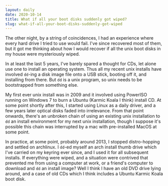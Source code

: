 ```yaml
---
layout: daily
date: 2020-10-14
title: What if all your boot disks suddenly got wiped?
slug: what-if-all-your-boot-disks-suddenly-got-wiped
---
```


The other night, by a string of coincidences, I had an experience where
every hard drive I tried to use would fail. I've since recovered most of
them, but it got me thinking about how I would recover if all the unix
boot disks in my house were mysteriously wiped.

In at least the last 5 years, I've barely spared a thought for CDs, let alone use
one to install an operating system. Thus all my recent unix installs have involved `dd`-ing
a disk image file onto a USB stick, booting off it, and installing from there.
But `dd` is a unix program, so unix needs to be bootstrapped from something else.

My first ever unix install was in 2009 and it
involved using PowerISO running on Windows 7 to burn a Ubuntu (Karmic Koala I think)
install CD. At some point shortly after this, I started using Linux as a daily driver,
and a few years later optical disks faded into irrelevance. From that point onwards,
there's an unbroken chain of using an existing unix installation to `dd` an install
environment for my next unix installation, though I suppose it's
possible this chain was interrupted
by a mac with pre-installed MacOS at some point.

In practice, at some point, probably around 2013, I stopped distro-hopping and
settled on archlinux. I `dd`-ed myself an arch install thumb drive which I've
carried on my keyring ever since, and I used it for all subsequent installs.
If everything were wiped, and a situation were contrived that prevented me from
using a computer at work, or a friend's computer to download and `dd` an install image?
Well I think I have an old DVD drive lying around, and a case of old CDs which I
think includes a Ubuntu Karmic Koala boot disk.
